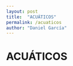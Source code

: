 ```yaml
---
layout: post
title:  "ACUÁTICOS"
permalink: /acuaticos
author: "Daniel García"
---
```


# ACUÁTICOS

<!--iframe width="560" height="315" src="https://www.youtube.com/embed/Pp0bTc0TTtI" frameborder="0" allow="accelerometer; autoplay; encrypted-media; gyroscope; picture-in-picture" allowfullscreen></iframe-->
